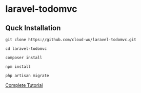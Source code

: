# laravel-todomvc

## Quck Installation

    git clone https://github.com/cloud-wu/laravel-todomvc.git

    cd laravel-todomvc

    composer install
    
    npm install

    php artisan migrate

[Complete Tutorial]()